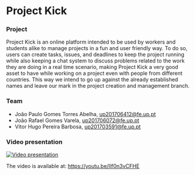 # Project Kick

### Project
Project Kick is an online platform intended to be used by workers and students alike to manage projects in a fun and user friendly way. To do so, users can create tasks, issues, and deadlines to keep the project running while also keeping a chat system to discuss problems related to the work they are doing in a real time scenario, making Project Kick a very good asset to have while working on a project even with people from different countries. This way we intend to go up against the already established names and leave our mark in the project creation and management branch.

### Team

* João Paulo Gomes Torres Abelha, up201706412@fe.up.pt
* João Rafael Gomes Varela, up201706072@fe.up.pt
* Vítor Hugo Pereira Barbosa, up201703591@fe.up.pt

### Video presentation

[![Video presentation](https://i.imgur.com/Tciwpmk.png)](https://youtu.be/Ilf0n3vCFHE)

The video is available at: https://youtu.be/Ilf0n3vCFHE

